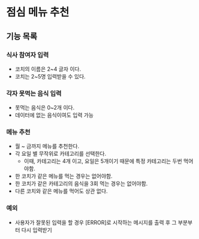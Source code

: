# 점심 메뉴 추천

## 기능 목록

### 식사 참여자 입력
- 코치의 이름은 2~4 글자 이다.
- 코치는 2~5명 입력받을 수 있다.

### 각자 못먹는 음식 입력
- 못먹는 음식은 0~2개 이다.
- 데이터에 없는 음식이여도 입력 가능

### 메뉴 추천
- 월 ~ 금까지 메뉴를 추천한다.
- 각 요일 별 무작위로 카테고리를 선택한다.
    - 이때, 카테고리는 4개 이고, 요일은 5개이기 때문에 특정 카테고리는 두번 먹어야함.
- 한 코치가 같은 메뉴를 먹는 경우는 없어야함.
- 한 코치가 같은 카테고리의 음식을 3회 먹는 경우는 없어야함.
- 다른 코치와 같은 메뉴를 먹어도 상관 없다.

### 예외
- 사용자가 잘못된 입력을 할 경우 [ERROR]로 시작하는 메시지를 출력 후 그 부분부터 다시 입력받기
